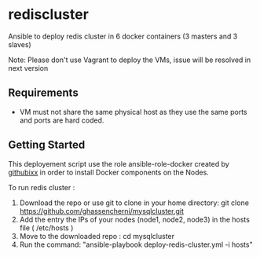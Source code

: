 # rediscluster
Ansible to deploy redis cluster in 6 docker containers (3 masters and 3 slaves) 

Note: Please don't use Vagrant to deploy the VMs, issue will be resolved in next version 
## Requirements

- VM must not share the same physical host as they use the same ports and ports are hard coded.  

## Getting Started

This deployement script use the role ansible-role-docker created by [githubixx](https://github.com/githubixx) in order to install Docker components on the Nodes.

To run redis cluster :

  1. Download the repo or use git to clone in your home directory: git clone https://github.com/ghassencherni/mysqlcluster.git
  2. Add the entry the IPs of your nodes (node1, node2, node3) in the hosts file ( /etc/hosts ) 
  5. Move to the downloaded repo : cd mysqlcluster
  6. Run the command: "ansible-playbook deploy-redis-cluster.yml -i hosts" 

